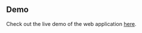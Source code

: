 ## Demo

Check out the live demo of the web application [here](https://instagram-ebon-tau.vercel.app/).
